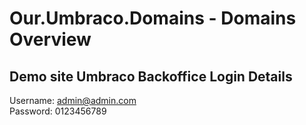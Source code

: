 # Our.Umbraco.Domains -  Domains Overview 

## Demo site Umbraco Backoffice Login Details
Username: admin@admin.com  
Password: 0123456789
